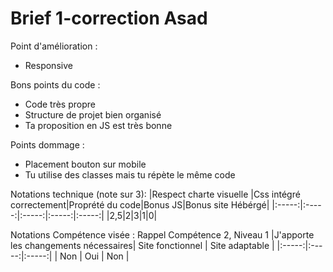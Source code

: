 # Brief 1-correction Asad

Point d'amélioration : 
- Responsive

Bons points du code : 
- Code très propre 
- Structure de projet bien organisé
- Ta proposition en JS est très bonne

Points dommage :
- Placement bouton sur mobile 
- Tu utilise des classes mais tu répète le même code 

Notations technique  (note sur 3): 
|Respect charte visuelle |Css intégré correctement|Proprété du code|Bonus JS|Bonus site Hébérgé|
|:-----:|:-----:|:-----:|:-----:|:-----:|
|2,5|2|3|1|0|

Notations Compétence visée : Rappel Compétence 2, Niveau 1 
|J'apporte les changements nécessaires| Site fonctionnel | Site adaptable |
|:-----:|:-----:|:-----:|
| Non | Oui | Non | 
